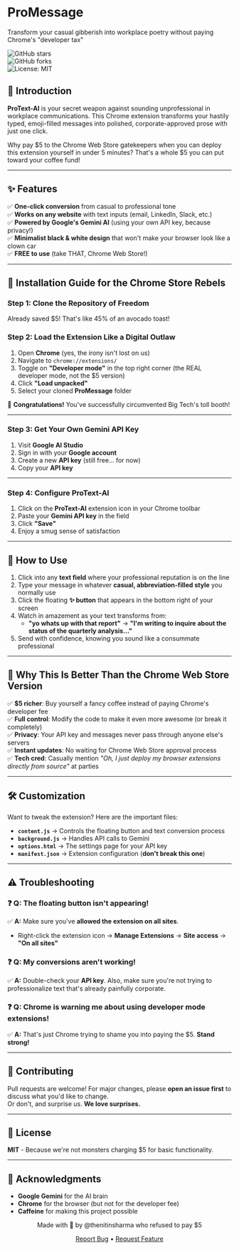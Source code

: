 # ProMessage
Transform your casual gibberish into workplace poetry without paying Chrome's "developer tax"  

![GitHub stars](https://img.shields.io/github/stars/thenitinsharma/ProText-AI?style=social)  
![GitHub forks](https://img.shields.io/github/forks/thenitinsharma/ProText-AI?style=social)  
![License: MIT](https://img.shields.io/badge/License-MIT-yellow.svg)  

## 📜 Introduction  
**ProText-AI** is your secret weapon against sounding unprofessional in workplace communications. This Chrome extension transforms your hastily typed, emoji-filled messages into polished, corporate-approved prose with just one click.  

Why pay $5 to the Chrome Web Store gatekeepers when you can deploy this extension yourself in under 5 minutes? That's a whole $5 you can put toward your coffee fund!  

---

## ✨ Features  
✅ **One-click conversion** from casual to professional tone  
✅ **Works on any website** with text inputs (email, LinkedIn, Slack, etc.)  
✅ **Powered by Google's Gemini AI** (using your own API key, because privacy!)  
✅ **Minimalist black & white design** that won't make your browser look like a clown car  
✅ **FREE to use** (take THAT, Chrome Web Store!)  

---

## 🚀 Installation Guide for the Chrome Store Rebels  

### **Step 1: Clone the Repository of Freedom**  
Already saved $5! That's like 45% of an avocado toast!  

### **Step 2: Load the Extension Like a Digital Outlaw**  
1. Open **Chrome** (yes, the irony isn't lost on us)  
2. Navigate to `chrome://extensions/`  
3. Toggle on **"Developer mode"** in the top right corner (the REAL developer mode, not the $5 version)  
4. Click **"Load unpacked"**  
5. Select your cloned **ProMessage** folder  

🎉 **Congratulations!** You've successfully circumvented Big Tech's toll booth!  

---

### **Step 3: Get Your Own Gemini API Key**  
1. Visit **Google AI Studio**  
2. Sign in with your **Google account**  
3. Create a new **API key** (still free... for now)  
4. Copy your **API key**  

---

### **Step 4: Configure ProText-AI**  
1. Click on the **ProText-AI** extension icon in your Chrome toolbar  
2. Paste your **Gemini API key** in the field  
3. Click **"Save"**  
4. Enjoy a smug sense of satisfaction  

---

## 🔧 How to Use  
1. Click into any **text field** where your professional reputation is on the line  
2. Type your message in whatever **casual, abbreviation-filled style** you normally use  
3. Click the floating **✨ button** that appears in the bottom right of your screen  
4. Watch in amazement as your text transforms from:  
   - **"yo whats up with that report"** → **"I'm writing to inquire about the status of the quarterly analysis..."**  
5. Send with confidence, knowing you sound like a consummate professional  

---

## 🧩 Why This Is Better Than the Chrome Web Store Version  
✅ **$5 richer**: Buy yourself a fancy coffee instead of paying Chrome's developer fee  
✅ **Full control**: Modify the code to make it even more awesome (or break it completely)  
✅ **Privacy**: Your API key and messages never pass through anyone else's servers  
✅ **Instant updates**: No waiting for Chrome Web Store approval process  
✅ **Tech cred**: Casually mention *"Oh, I just deploy my browser extensions directly from source"* at parties  

---

## 🛠️ Customization  
Want to tweak the extension? Here are the important files:  

- **`content.js`** → Controls the floating button and text conversion process  
- **`background.js`** → Handles API calls to Gemini  
- **`options.html`** → The settings page for your API key  
- **`manifest.json`** → Extension configuration (**don't break this one**)  

---

## ⚠️ Troubleshooting  

### ❓ **Q: The floating button isn't appearing!**  
✅ **A:** Make sure you've **allowed the extension on all sites**.  
- Right-click the extension icon → **Manage Extensions** → **Site access** → **"On all sites"**  

### ❓ **Q: My conversions aren't working!**  
✅ **A:** Double-check your **API key**. Also, make sure you're not trying to professionalize text that's already painfully corporate.  

### ❓ **Q: Chrome is warning me about using developer mode extensions!**  
✅ **A:** That's just Chrome trying to shame you into paying the $5. **Stand strong!**  

---

## 🤝 Contributing  
Pull requests are welcome! For major changes, please **open an issue first** to discuss what you'd like to change.  
Or don't, and surprise us. **We love surprises.**  

---

## 📄 License  
**MIT** - Because we're not monsters charging $5 for basic functionality.  

---

## 🙏 Acknowledgments  
- **Google Gemini** for the AI brain  
- **Chrome** for the browser (but not for the developer fee)  
- **Caffeine** for making this project possible  

<p align="center">  
    Made with 😤 by @thenitinsharma who refused to pay $5  
</p>  

<p align="center">  
    <a href="https://github.com/thenitinsharma/ProText-AI/issues">Report Bug</a> •  
    <a href="https://github.com/thenitinsharma/ProText-AI/issues">Request Feature</a>  
</p>  
